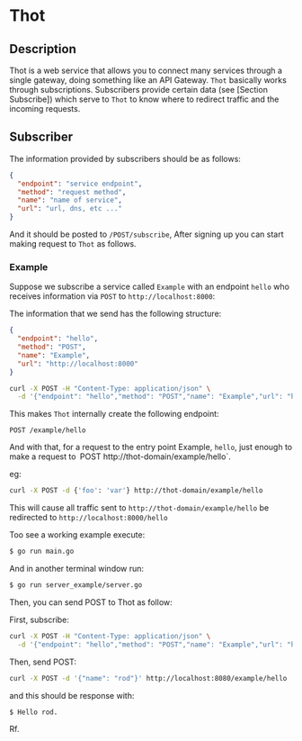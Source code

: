 # Thot
## Description
Thot is a web service that allows you to connect many services through a single gateway, doing something like an API Gateway. `Thot` basically works through subscriptions. Subscribers provide certain data (see [Section Subscribe]) which serve to `Thot` to know where to redirect traffic and the incoming requests.

## Subscriber
The information provided by subscribers should be as follows:
```json
{
  "endpoint": "service endpoint",
  "method": "request method",
  "name": "name of service",
  "url": "url, dns, etc ..."
}
```
And it should be posted to `/POST/subscribe`, After signing up you can start making request to `Thot` as follows.

### Example
Suppose we subscribe a service called `Example` with an endpoint `hello` who receives information via `POST` to `http://localhost:8000`:

The information that we send has the following structure:
```json
{
  "endpoint": "hello",
  "method": "POST",
  "name": "Example",
  "url": "http://localhost:8000"
}
```

```sh
curl -X POST -H "Content-Type: application/json" \
  -d '{"endpoint": "hello","method": "POST","name": "Example","url": "http://localhost:8000"}' "http://thot-domain/subscribe"
```

This makes `Thot` internally create the following endpoint:

`POST /example/hello`

And with that, for a request to the entry point Example, `hello`, just enough to make a request to` `POST http://thot-domain/example/hello`.

eg:
```sh
curl -X POST -d {'foo': 'var'} http://thot-domain/example/hello
```

This will cause all traffic sent to `http://thot-domain/example/hello` be redirected to `http://localhost:8000/hello`


Too see a working example execute:
```sh
$ go run main.go
```

And in another terminal window run:
```sh
$ go run server_example/server.go
```

Then, you can send POST to Thot as follow:

First, subscribe:
```sh
curl -X POST -H "Content-Type: application/json" \
  -d '{"endpoint": "hello","method": "POST","name": "Example","url": "http://localhost:8000"}' "http://localhost:8080/subscribe"
```

Then, send POST:
```sh
curl -X POST -d '{"name": "rod"}' http://localhost:8080/example/hello
```

and this should be response with:
```sh
$ Hello rod.
```
Rf.
